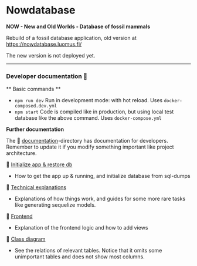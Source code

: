# Nowdatabase

**NOW - New and Old Worlds - Database of fossil mammals**

Rebuild of a fossil database application, old version at https://nowdatabase.luomus.fi/ 

The new version is not deployed yet.

_____

### Developer documentation :page_with_curl:

** Basic commands **

+ `npm run dev` Run in development mode: with hot reload. Uses `docker-composed.dev.yml`
+ `npm start` Code is compiled like in production, but using local test database like the above command. Uses `docker-compose.yml`

**Further documentation**

The :open_file_folder: [documentation](documentation)-directory has documentation for developers. Remember to update it if you modify something important like project architecture.

:rocket: [Initialize app & restore db](documentation/init.md) 
+ How to get the app up & running, and initialize database from sql-dumps

:wrench: [Technical explanations](documentation/technical_explanations.md) 
+ Explanations of how things work, and guides for some more rare tasks like generating sequelize models.

:memo: [Frontend](documentation/frontend.md) 
+ Explanation of the frontend logic and how to add views

:mag_right: [Class diagram](documentation/class_diagram.md) 
+ See the relations of relevant tables. Notice that it omits some unimportant tables and does not show most columns.